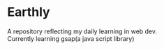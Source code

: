 # Earthly
A repository reflecting my daily learning in web dev.
<br>
Currently learning gsap(a java script library)
